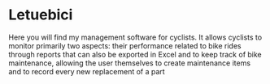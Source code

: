 # Letuebici
Here you will find my management software for cyclists. It allows cyclists to monitor primarily two aspects: their performance related to bike rides through reports that can also be exported in Excel and to keep track of bike maintenance, allowing the user themselves to create maintenance items and to record every new replacement of a part

